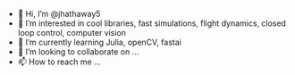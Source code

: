 - 👋 Hi, I’m @jhathaway5
- 👀 I’m interested in cool libraries, fast simulations, flight dynamics, closed loop control, computer vision 
- 🌱 I’m currently learning Julia, openCV, fastai
- 💞️ I’m looking to collaborate on ...
- 📫 How to reach me ...

<!---
jhathaway5/jhathaway5 is a ✨ special ✨ repository because its `README.md` (this file) appears on your GitHub profile.
You can click the Preview link to take a look at your changes.
--->
